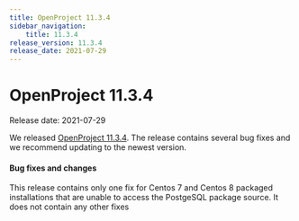 ```yaml
---
title: OpenProject 11.3.4
sidebar_navigation:
    title: 11.3.4
release_version: 11.3.4
release_date: 2021-07-29
---
```


# OpenProject 11.3.4

Release date: 2021-07-29

We released [OpenProject 11.3.4](https://community.openproject.org/versions/1488).
The release contains several bug fixes and we recommend updating to the newest version.

<!--more-->
#### Bug fixes and changes

This release contains only one fix for Centos 7 and Centos 8 packaged installations that are unable to access the PostgeSQL package source.
It does not contain any other fixes
